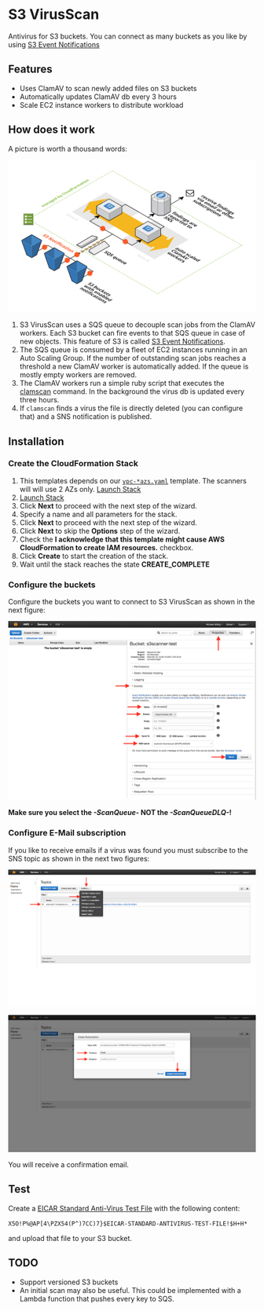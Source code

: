 # S3 VirusScan

Antivirus for S3 buckets. You can connect as many buckets as you like by using [S3 Event Notifications](http://docs.aws.amazon.com/AmazonS3/latest/dev/NotificationHowTo.html)

## Features

* Uses ClamAV to scan newly added files on S3 buckets
* Automatically updates ClamAV db every 3 hours
* Scale EC2 instance workers to distribute workload

## How does it work

A picture is worth a thousand words:

![Architecture](./docs/architecture.png?raw=true "Architecture")

1. S3 VirusScan uses a SQS queue to decouple scan jobs from the ClamAV workers. Each S3 bucket can fire events to that SQS queue in case of new objects. This feature of S3 is called [S3 Event Notifications](http://docs.aws.amazon.com/AmazonS3/latest/dev/NotificationHowTo.html).
1. The SQS queue is consumed by a fleet of EC2 instances running in an Auto Scaling Group. If the number of outstanding scan jobs reaches a threshold a new ClamAV worker is automatically added. If the queue is mostly empty workers are removed.
1. The ClamAV workers run a simple ruby script that executes the [clamscan](http://linux.die.net/man/1/clamscan) command. In the background the virus db is updated every three hours.
1. If `clamscan` finds a virus the file is directly deleted (you can configure that) and a SNS notification is published.

## Installation

### Create the CloudFormation Stack
1. This templates depends on our [`vpc-*azs.yaml`](https://github.com/widdix/aws-cf-templates/tree/master/vpc) template. The scanners will will use 2 AZs only. <a href="https://console.aws.amazon.com/cloudformation/home#/stacks/new?stackName=vpc-2azs&templateURL=https://s3-eu-west-1.amazonaws.com/widdix-aws-cf-templates/vpc/vpc-2azs.yaml">Launch Stack</a>
1. <a href="https://console.aws.amazon.com/cloudformation/home#/stacks/new?stackName=s3-virusscan&templateURL=https://s3-eu-west-1.amazonaws.com/widdix-aws-s3-virusscan/template.yaml">Launch Stack</a>
1. Click **Next** to proceed with the next step of the wizard.
1. Specify a name and all parameters for the stack.
1. Click **Next** to proceed with the next step of the wizard.
1. Click **Next** to skip the **Options** step of the wizard.
1. Check the **I acknowledge that this template might cause AWS CloudFormation to create IAM resources.** checkbox.
1. Click **Create** to start the creation of the stack.
1. Wait until the stack reaches the state **CREATE_COMPLETE**

### Configure the buckets
Configure the buckets you want to connect to S3 VirusScan as shown in the next figure:

![Configure Event Notifications](./docs/configure_event_notifications.png?raw=true "Configure Event Notifications")

**Make sure you select the *-ScanQueue-* NOT the *-ScanQueueDLQ-*!**

### Configure E-Mail subscription
If you like to receive emails if a virus was found you must subscribe to the SNS topic as shown in the next two figures:

![Subscribe Topic: Step 1](./docs/subscribe_topic_step1.png?raw=true "Subscribe Topic: Step 1")

![Subscribe Topic: Step 2](./docs/subscribe_topic_step2.png?raw=true "Subscribe Topic: Step 2")

You will receive a confirmation email.

## Test

Create a [EICAR Standard Anti-Virus Test File](https://en.wikipedia.org/wiki/EICAR_test_file) with the following content:

```
X5O!P%@AP[4\PZX54(P^)7CC)7}$EICAR-STANDARD-ANTIVIRUS-TEST-FILE!$H+H*
```

and upload that file to your S3 bucket.

## TODO

* Support versioned S3 buckets
* An initial scan may also be useful. This could be implemented with a Lambda function that pushes every key to SQS.
